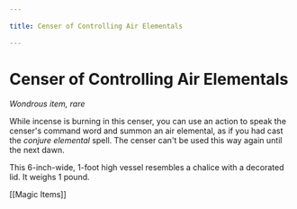 --- 
title: Censer of Controlling Air Elementals 
---
# Censer of Controlling Air Elementals

*Wondrous item, rare*

While incense is burning in this censer, you can use an action to speak the censer's command word and summon an air elemental, as if you had cast the *conjure elemental* spell. The censer can't be used this way again until the next dawn.

This 6-inch-wide, 1-foot high vessel resembles a chalice with a decorated lid. It weighs 1 pound.


[[Magic Items]]
